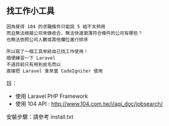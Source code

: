 ## 找工作小工具

    因為覺得 104 的求職條件只能設 5 組不太夠用
    而且無法根據公司來做收合，無法快速瀏灠符合條件的公司有哪些？
    也無法依照公司人數或其他欄位進行排序

    所以寫了一個工具來給自己找工作使用！
    順便練習一下 Laravel
    不過目前只有用到皮毛而以
    直接把 Laravel 拿來當 CodeIgniter 使用

註：
* 使用 Laravel PHP Framework
* 使用 104 API : http://www.104.com.tw/i/api_doc/jobsearch/

安裝步驟：請參考 install.txt
